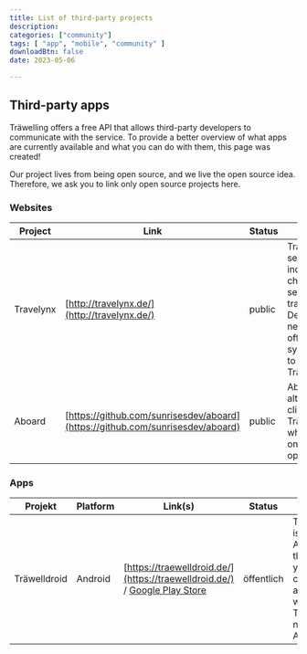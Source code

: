 ```yaml
---
title: List of third-party projects
description:
categories: ["community"]
tags: [ "app", "mobile", "community" ]
downloadBtn: false
date: 2023-05-06

---
```


## Third-party apps

Träwelling offers a free API that allows third-party developers to communicate with the service.
To provide a better overview of what apps are currently available and what you can do with them, this page was created!

Our project lives from being open source, and we live the open source idea.
Therefore, we ask you to link only open source projects here.

### Websites

| Project   | Link                                                                           | Status | Infos                                                                                                                                            |
|-----------|--------------------------------------------------------------------------------|--------|--------------------------------------------------------------------------------------------------------------------------------------------------|
| Travelynx | [http://travelynx.de/](http://travelynx.de/)                                   | public | Travelynx is a separate, independent check-in service for trains in the Deutsche Bahn network. It offers synchronization to and from Träwelling. |
| Aboard    | [https://github.com/sunrisesdev/aboard](https://github.com/sunrisesdev/aboard) | public | Aboard is an alternative web client for Träwelling, which focuses on mobile operation.                                                           |

### Apps

| Projekt      | Platform | Link(s)                                                                                                                                         | Status     | Infos                                                                                                        |
|--------------|----------|-------------------------------------------------------------------------------------------------------------------------------------------------|------------|--------------------------------------------------------------------------------------------------------------|
| Träwelldroid | Android  | [https://traewelldroid.de/](https://traewelldroid.de/) / [Google Play Store](https://play.google.com/store/apps/details?id=de.hbch.traewelling) | öffentlich | Träwelldroid is an Android app that allows you to check in and interact with Träwelling natively on Android. |
